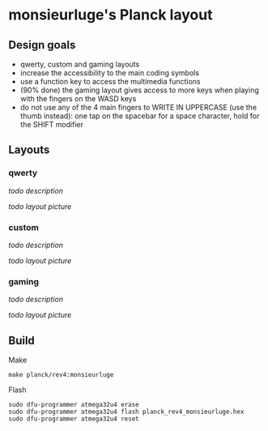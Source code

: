 # monsieurluge's Planck layout

## Design goals

- qwerty, custom and gaming layouts
- increase the accessibility to the main coding symbols
- use a function key to access the multimedia functions
- (90% done) the gaming layout gives access to more keys when playing with the fingers on the WASD keys
- do not use any of the 4 main fingers to WRITE IN UPPERCASE (use the thumb instead): one tap on the spacebar for a space character, hold for the SHIFT modifier

## Layouts

### qwerty

_todo description_

_todo layout picture_

### custom

_todo description_

_todo layout picture_

### gaming

_todo description_

_todo layout picture_

## Build

Make

`make planck/rev4:monsieurluge`

Flash

```
sudo dfu-programmer atmega32u4 erase
sudo dfu-programmer atmega32u4 flash planck_rev4_monsieurluge.hex
sudo dfu-programmer atmega32u4 reset
```
